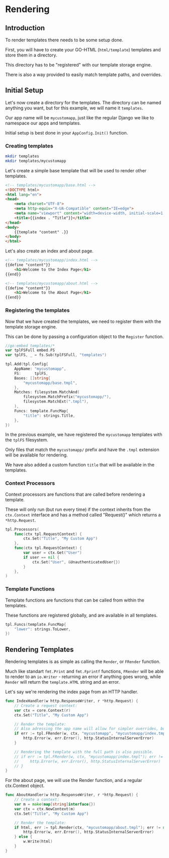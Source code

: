 # Rendering

## Introduction

To render templates there needs to be some setup done.

First, you will have to create your GO-HTML (`html/template`) templates and store them in a directory. 

This directory has to be "registered" with our template storage engine.

There is also a way provided to easily match template paths, and overrides.

## Initial Setup

Let's now create a directory for the templates.
The directory can be named anything you want, but for this example, we will name it `templates`.

Our app name will be `mycustomapp`, just like the regular Django we like to namespace our apps and templates.

Initial setup is best done in your `AppConfig.Init()` function.

### Creating templates

```bash
mkdir templates
mkdir templates/mycustomapp
```

Let's create a simple base template that will be used to render other templates.

```html
<!-- templates/mycustomapp/base.html -->
<!DOCTYPE html>
<html lang="en">
<head>
    <meta charset="UTF-8">
    <meta http-equiv="X-UA-Compatible" content="IE=edge">
    <meta name="viewport" content="width=device-width, initial-scale=1.0">
    <title>{{index . "Title"}}</title>
</head>
<body>
    {{template "content" .}}
</body>
</html>
```

Let's also create an index and about page.

```html
<!-- templates/mycustomapp/index.html -->
{{define "content"}}
    <h1>Welcome to the Index Page</h1>
{{end}}
```

```html
<!-- templates/mycustomapp/about.html -->
{{define "content"}}
    <h1>Welcome to the About Page</h1>
{{end}}
```

### Registering the templates

Now that we have created the templates, we need to register them with the template storage engine.

This can be done by passing a configuration object to the `Register` function.

```go
//go:embed templates/*
var tplFSFull embed.FS
var tplFS, _ = fs.Sub(tplFSFull, "templates")

tpl.Add(tpl.Config{
	AppName: "mycustomapp",
	FS:      tplFS,
	Bases: []string{
		"mycustomapp/base.tmpl",
	},
	Matches: filesystem.MatchAnd(
		filesystem.MatchPrefix("mycustomapp/"),
		filesystem.MatchExt(".tmpl"),
	),
    Funcs: template.FuncMap{
        "title": strings.Title,
    },
})
```

In the previous example, we have registered the `mycustomapp` templates with the `tplFS` filesystem.

Only files that match the `mycustomapp/` prefix and have the `.tmpl` extension will be available for rendering.

We have also added a custom function `title` that will be available in the templates.

### Context Processors

Context processors are functions that are called before rendering a template.

These will only run (but run every time) if the context inherits from the `ctx.Context` interface and has a method called "Request()" which returns a `*http.Request`.

```go
tpl.Processors(
    func(ctx tpl.RequestContext) {
        ctx.Set("Title", "My Custom App")
    },
    func(ctx tpl.RequestContext) {
        var user = ctx.Get("User")
        if user == nil {
            ctx.Set("User", &UnauthenticatedUser{})
        }
    },
)
```

### Template Functions

Template functions are functions that can be called from within the templates.

These functions are registered globally, and are available in all templates.

```go
tpl.Funcs(template.FuncMap{
    "lower": strings.ToLower,
})
```

## Rendering Templates

Rendering templates is as simple as calling the `Render`, or `FRender` function.

Much like standart `fmt.Print` and `fmt.Fprintf` functions, `FRender` will be able to render to an `io.Writer` - returning an error if anything goes wrong, while `Render` will return the `template.HTML` string and an error.

Let's say we're rendering the index page from an HTTP handler.

```go
func IndexHandler(w http.ResponseWriter, r *http.Request) {
    // Create a request context:
    var ctx = core.Context(r)
    ctx.Set("Title", "My Custom App")

    // Render the template:
    // Also adressing the app name will allow for simpler overrides, but is not required.
    if err := tpl.FRender(w, ctx, "mycustomapp", "mycustomapp/index.tmpl"); err != nil {
        http.Error(w, err.Error(), http.StatusInternalServerError)
    }

    // Rendering the template with the full path is also possible.
    // if err := tpl.FRender(w, ctx, "mycustomapp/index.tmpl"); err != nil {
    //     http.Error(w, err.Error(), http.StatusInternalServerError)
    // }
}
```

For the about page, we will use the Render function, and a regular ctx.Context object.

```go
func AboutHandler(w http.ResponseWriter, r *http.Request) {
    // Create a context:
    var m = make(map[string]interface{})
    var ctx = ctx.NewContext(m)
    ctx.Set("Title", "My Custom App")

    // Render the template:
    if html, err := tpl.Render(ctx, "mycustomapp/about.tmpl"); err != nil {
        http.Error(w, err.Error(), http.StatusInternalServerError)
    } else {
        w.Write(html)
    }
}
```